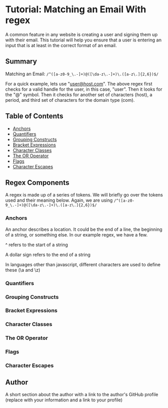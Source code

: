 # Tutorial: Matching an Email With regex

A common feature in any website is creating a user and signing them up with their email. This tutorial will help you ensure that a user is entering an input that is at least in the correct format of an email. 

## Summary

Matching an Email: `/^([a-z0-9_\.-]+)@([\da-z\.-]+)\.([a-z\.]{2,6})$/`

For a quick example, lets use "user@host.com". The above regex first checks for a valid handle for the user, in this case, "user". Then it looks for the "@" symbol. Then it checks for another set of characters (host), a period, and third set of characters for the domain type (com). 

## Table of Contents

- [Anchors](#anchors)
- [Quantifiers](#quantifiers)
- [Grouping Constructs](#grouping-constructs)
- [Bracket Expressions](#bracket-expressions)
- [Character Classes](#character-classes)
- [The OR Operator](#the-or-operator)
- [Flags](#flags)
- [Character Escapes](#character-escapes)

## Regex Components

A regex is made up of a series of tokens. We will briefly go over the tokens used and their meaning below. Again, we are using `/^([a-z0-9_\.-]+)@([\da-z\.-]+)\.([a-z\.]{2,6})$/` 

### Anchors
An anchor describes a location. It could be the end of a line, the beginning of a string, or something else. In our example regex, we have a few. 

^ refers to the start of a string

A dollar sign refers to the end of a string

In languages other than javascript, different characters are used to define these (\a and \z)



### Quantifiers

### Grouping Constructs

### Bracket Expressions

### Character Classes

### The OR Operator

### Flags

### Character Escapes

## Author

A short section about the author with a link to the author's GitHub profile (replace with your information and a link to your profile)
